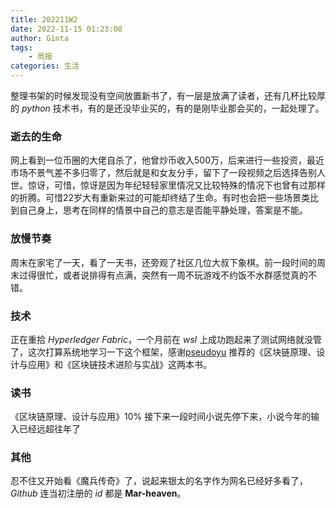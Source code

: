 ```yaml
---
title: 202211W2
date: 2022-11-15 01:23:08
author: Ginta
tags:
    - 周报
categories: 生活
---
```


整理书架的时候发现没有空间放置新书了，有一层是放满了读者，还有几杯比较厚的 *python* 技术书，有的是还没毕业买的，有的是刚毕业那会买的，一起处理了。

### 逝去的生命
网上看到一位币圈的大佬自杀了，他曾炒币收入500万，后来进行一些投资，最近市场不景气差不多归零了，然后就是和女友分手，留下了一段视频之后选择告别人世。惊讶，可惜，惊讶是因为年纪轻轻家里情况又比较特殊的情况下也曾有过那样的折腾。可惜22岁大有重新来过的可能却终结了生命。有时也会把一些场景类比到自己身上，思考在同样的情景中自己的意志是否能平静处理，答案是不能。

### 放慢节奏
周末在家宅了一天，看了一天书，还旁观了社区几位大叔下象棋。前一段时间的周末过得很忙，或者说排得有点满，突然有一周不玩游戏不约饭不水群感觉真的不错。

### 技术
正在重拾 *Hyperledger Fabric*，一个月前在 *wsl* 上成功跑起来了测试网络就没管了，这次打算系统地学习一下这个框架，感谢[pseudoyu](https://www.pseudoyu.com/zh/) 推荐的《区块链原理、设计与应用》和《区块链技术进阶与实战》这两本书。

### 读书
《区块链原理、设计与应用》10%
接下来一段时间小说先停下来，小说今年的输入已经远超往年了

### 其他
忍不住又开始看《魔兵传奇》了，说起来银太的名字作为网名已经好多看了，*Github* 连当初注册的 *id* 都是 **Mar-heaven**。